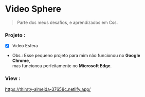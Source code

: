 # Video Sphere
> Parte dos meus desafios, e aprendizados em Css. 

### Projeto :

 - [x] Video Esfera 
- Obs.:  Esse pequeno projeto para mim não funcionou no **Google Chrome**, <br/> mas funcionou perfeitamente no **Microsoft Edge**.
### View :
https://thirsty-almeida-37658c.netlify.app/ 


 
